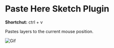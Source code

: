 Paste Here Sketch Plugin
==========

**Shortchut:** ctrl + v

Pastes layers to the current mouse position.

![Gif](https://dl.dropboxusercontent.com/u/974773/_keepalive/Paste-Here.gif)
